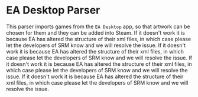 # EA Desktop Parser

This parser imports games from the `EA Desktop` app, so that artwork can be chosen for them and they can be added into Steam. If it doesn't work it is because EA has altered the structure of their xml files, in which case please let the developers of SRM know and we will resolve the issue. If it doesn't work it is because EA has altered the structure of their xml files, in which case please let the developers of SRM know and we will resolve the issue. If it doesn't work it is because EA has altered the structure of their xml files, in which case please let the developers of SRM know and we will resolve the issue. If it doesn't work it is because EA has altered the structure of their xml files, in which case please let the developers of SRM know and we will resolve the issue. 
